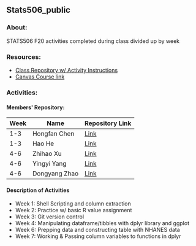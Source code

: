 ## Stats506_public
### About: 
STATS506 F20 activities completed during class divided up by week
### Resources: 
* [Class Repository w/ Activity Instructions](https://github.com/jbhender/Stats506_F20/tree/master/activities/)
* [Canvas Course link](https://umich.instructure.com/courses/394304)

### Activities:
#### Members' Repository:
Week| Name | Repository Link
------------ | ------------ | -------------
1-3|Hongfan Chen | [Link](https://github.com/HongfanChen/Stats506_public)
1-3|Hao He | [Link](https://github.com/hhaohe513/Stats506_public)
4-6|Zhihao Xu| [Link](https://github.com/ZhihaoXu/Stats506_public)
4-6|Yingyi Yang|[Link](https://github.com/YingyiYang/Stats506_public)
4-6|Dongyang Zhao|[Link](https://github.com/zhaodyleo/STATS506_F20)

#### Description of Activities 
* Week 1: Shell Scripting and column extraction  
* Week 2: Practice w/ basic R value assignment
* Week 3: Git version control
* Week 4: Manipulating dataframe/tibbles with dplyr library and ggplot
* Week 6: Prepping data and constructing table with NHANES data
* Week 7: Working & Passing column variables to functions in dplyr
